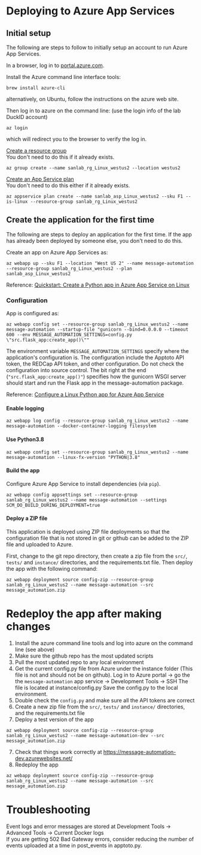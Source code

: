 # Deploying to Azure App Services

## Initial setup
The following are steps to follow to initially setup an account to run Azure
App Services.

In a browser, log in to [portal.azure.com](https://portal.azure.com).

Install the Azure command line interface tools:
```
brew install azure-cli
```

alternatively, on Ubuntu, follow the instructions on the azure web site.

Then log in to azure on the command line: (use the login info of the lab DuckID account)

```
az login
```
which will redirect you to the browser to verify the log in.  
  
[Create a resource group](https://docs.microsoft.com/en-us/cli/azure/group?view=azure-cli-latest#az_group_create)  
You don't need to do this if it already exists.  
```
az group create --name sanlab_rg_Linux_westus2 --location westus2
```
[Create an App Service plan](https://docs.microsoft.com/en-us/cli/azure/appservice/plan?view=azure-cli-latest#az_appservice_plan_create)  
You don't need to do this either if it already exists.  
```
az appservice plan create --name sanlab_asp_Linux_westus2 --sku F1 --is-linux --resource-group sanlab_rg_Linux_westus2
```

## Create the application for the first time
The following are steps to deploy an application for the first time. If the app has already been deployed by someone else, you don't need to do this.  

Create an app on Azure App Services as:

```
az webapp up --sku F1 --location "West US 2" --name message-automation --resource-group sanlab_rg_Linux_westus2 --plan sanlab_asp_Linux_westus2
```

Reference:
[Quickstart: Create a Python app in Azure App Service on Linux](
https://docs.microsoft.com/en-us/azure/app-service/containers/quickstart-python)

### Configuration

App is configured as:

```
az webapp config set --resource-group sanlab_rg_Linux_westus2 --name message-automation --startup-file "gunicorn --bind=0.0.0.0 --timeout 600 --env MESSAGE_AUTOMATION_SETTINGS=config.py \"src.flask_app:create_app()\""
```

The environment variable `MESSAGE_AUTOMATION_SETTINGS` specify where the
application's configuration is. The configuration include the Apptoto API token,
the REDCap API token, and other configuration. Do not check the configuration
into source control. The bit right at the end (`"src.flask_app:create_app()"`)
specifies how the gunicorn WSGI server should start and run the Flask app
in the message-automation package.

Reference: [Configure a Linux Python app for Azure App Service](https://docs.microsoft.com/en-us/azure/app-service/containers/how-to-configure-python#flask-app)


#### Enable logging
```
az webapp log config --resource-group sanlab_rg_Linux_westus2 --name message-automation --docker-container-logging filesystem
```

#### Use Python3.8
```
az webapp config set --resource-group sanlab_rg_Linux_westus2 --name message-automation --linux-fx-version "PYTHON|3.8"
```

#### Build the app
Configure Azure App Service to install dependencies (via `pip`).
```
az webapp config appsettings set --resource-group sanlab_rg_Linux_westus2 --name message-automation --settings SCM_DO_BUILD_DURING_DEPLOYMENT=true
```

#### Deploy a ZIP file
This application is deployed using ZIP file deployments so that the configuration file 
that is not stored in git or github can be added to the ZIP file and uploaded to Azure.

First, change to the git repo directory, then create a zip file from the `src/`, `tests/` and `instance/` directories, and the requirements.txt file. 
Then deploy the app with the following command: 
```
az webapp deployment source config-zip --resource-group sanlab_rg_Linux_westus2 --name message-automation --src message_automation.zip
```


# Redeploy the app after making changes
1. Install the azure command line tools and log into azure on the command line (see above)
2. Make sure the github repo has the most updated scripts
3. Pull the most updated repo to any local environment
4. Get the current config.py file from Azure under the instance folder (This file is not and should not be on github). 
Log in to Azure portal -> go the the `message-automation` app service -> Development Tools -> SSH 
The file is located at instance/config.py 
Save the config.py to the local environment.  
4. Double check the `config.py` and make sure all the API tokens are correct  
5. Create a new zip file from the `src/`, `tests/` and `instance/` directories, and the requirements.txt file
6. Deploy a test version of the app
```
az webapp deployment source config-zip --resource-group sanlab_rg_Linux_westus2 --name message-automation-dev --src message_automation.zip
```
7. Check that things work correctly at https://message-automation-dev.azurewebsites.net/
8. Redeploy the app  
```
az webapp deployment source config-zip --resource-group sanlab_rg_Linux_westus2 --name message-automation --src message_automation.zip
```

# Troubleshooting
Event logs and error messages are stored at Development Tools -> Advanced Tools -> Current Docker logs  
If you are getting 502 Bad Gateway errors, consider reducing the number of events uploaded at a time in post_events in apptoto.py.  
